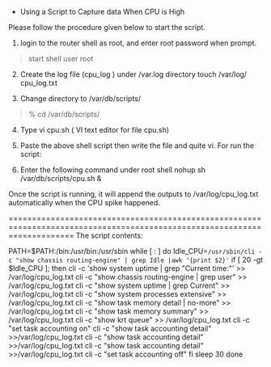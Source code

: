 * Using a Script to Capture data When CPU is High

Please follow the procedure given below to start the script.

1. login to the router shell as root, and enter root password when prompt.
> start shell user root 

2. Create the log file (cpu_log ) under /var.log directory
touch /var/log/ cpu_log.txt

3. Change directory to /var/db/scripts/   
> % cd /var/db/scripts/

4. Type vi cpu.sh ( VI text editor for file cpu.sh)

5. Paste the above shell script then write the file and quite vi. 
For run the script:

6. Enter the following command under root shell 
nohup sh /var/db/scripts/cpu.sh &

Once the script is running, it will append the outputs to /var/log/cpu_log.txt automatically when the CPU spike happened.

==========================================================================================================================
The script contents:

PATH=$PATH:/bin:/usr/bin:/usr/sbin
while [ : ]
do
Idle_CPU=`/usr/sbin/cli -c "show chassis routing-engine" | grep Idle |awk '{print $2}'`
if [ 20 -gt $Idle_CPU ]; then
   cli -c 'show system uptime | grep "Current time:"' >> /var/log/cpu_log.txt
   cli -c "show chassis routing-engine | grep user" >> /var/log/cpu_log.txt
   cli -c "show system uptime | grep Current" >> /var/log/cpu_log.txt
   cli -c "show system processes extensive" >> /var/log/cpu_log.txt
   cli -c "show task memory detail | no-more" >> /var/log/cpu_log.txt
   cli -c "show task memory summary" >> /var/log/cpu_log.txt
   cli -c "show krt queue" >> /var/log/cpu_log.txt
   cli -c "set task accounting on"
   cli -c "show task accounting detail" >>/var/log/cpu_log.txt
   cli -c "show task accounting detail" >>/var/log/cpu_log.txt
   cli -c "show task accounting detail" >>/var/log/cpu_log.txt
        cli -c "set task accounting off"
fi
sleep 30
done

